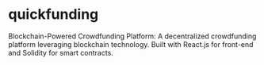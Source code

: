 # quickfunding
Blockchain-Powered Crowdfunding Platform: A decentralized crowdfunding platform leveraging blockchain technology. Built with React.js for front-end and Solidity for smart contracts.
